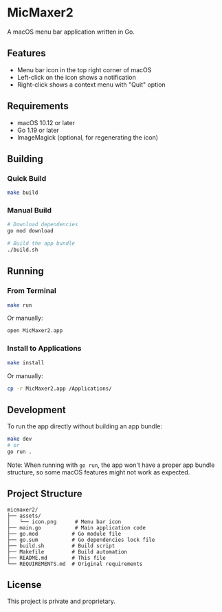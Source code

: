 # MicMaxer2

A macOS menu bar application written in Go.

## Features

- Menu bar icon in the top right corner of macOS
- Left-click on the icon shows a notification
- Right-click shows a context menu with "Quit" option

## Requirements

- macOS 10.12 or later
- Go 1.19 or later
- ImageMagick (optional, for regenerating the icon)

## Building

### Quick Build

```bash
make build
```

### Manual Build

```bash
# Download dependencies
go mod download

# Build the app bundle
./build.sh
```

## Running

### From Terminal

```bash
make run
```

Or manually:
```bash
open MicMaxer2.app
```

### Install to Applications

```bash
make install
```

Or manually:
```bash
cp -r MicMaxer2.app /Applications/
```

## Development

To run the app directly without building an app bundle:

```bash
make dev
# or
go run .
```

Note: When running with `go run`, the app won't have a proper app bundle structure, so some macOS features might not work as expected.

## Project Structure

```
micmaxer2/
├── assets/
│   └── icon.png      # Menu bar icon
├── main.go           # Main application code
├── go.mod           # Go module file
├── go.sum           # Go dependencies lock file
├── build.sh         # Build script
├── Makefile         # Build automation
├── README.md        # This file
└── REQUIREMENTS.md  # Original requirements
```

## License

This project is private and proprietary.

